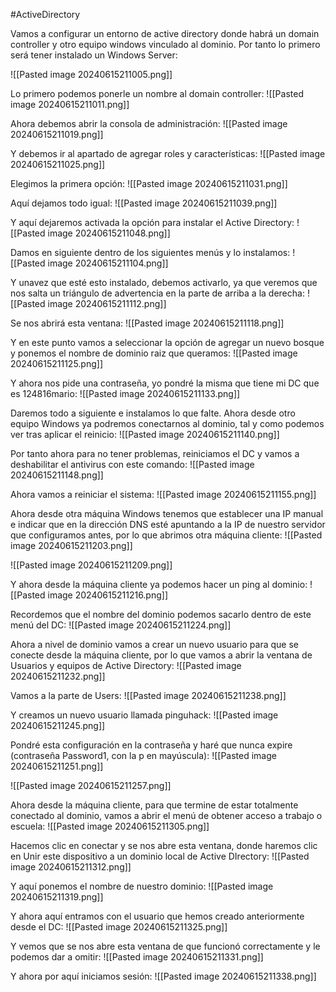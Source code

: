 #ActiveDirectory 

Vamos a configurar un entorno de active directory donde habrá un domain controller y otro equipo windows vinculado al dominio. Por tanto lo primero será tener instalado un Windows Server:

![[Pasted image 20240615211005.png]]

Lo primero podemos ponerle un nombre al domain controller:
![[Pasted image 20240615211011.png]]

Ahora debemos abrir la consola de administración:
![[Pasted image 20240615211019.png]]

Y debemos ir al apartado de agregar roles y características:
![[Pasted image 20240615211025.png]]

Elegimos la primera opción:
![[Pasted image 20240615211031.png]]

Aquí dejamos todo igual:
![[Pasted image 20240615211039.png]]

Y aquí dejaremos activada la opción para instalar el Active Directory:
![[Pasted image 20240615211048.png]]

Damos en siguiente dentro de los siguientes menús y lo instalamos:
![[Pasted image 20240615211104.png]]

Y unavez que esté esto instalado, debemos activarlo, ya que veremos que nos salta un triángulo de advertencia en la parte de arriba a la derecha:
![[Pasted image 20240615211112.png]]

Se nos abrirá esta ventana:
![[Pasted image 20240615211118.png]]

Y en este punto vamos a seleccionar la opción de agregar un nuevo bosque y ponemos el nombre de dominio raiz que queramos:
![[Pasted image 20240615211125.png]]

Y ahora nos pide una contraseña, yo pondré la misma que tiene mi DC que es 124816mario:
![[Pasted image 20240615211133.png]]

Daremos todo a siguiente e instalamos lo que falte. Ahora desde otro equipo Windows ya podremos conectarnos al dominio, tal y como podemos ver tras aplicar el reinicio:
![[Pasted image 20240615211140.png]]

Por tanto ahora para no tener problemas, reiniciamos el DC y vamos a deshabilitar el antivirus con este comando:
![[Pasted image 20240615211148.png]]

Ahora vamos a reiniciar el sistema:
![[Pasted image 20240615211155.png]]

Ahora desde otra máquina Windows tenemos que establecer una IP manual e indicar que en la dirección DNS esté apuntando a la IP de nuestro servidor que configuramos antes, por lo que abrimos otra máquina cliente:
![[Pasted image 20240615211203.png]]

![[Pasted image 20240615211209.png]]

Y ahora desde la máquina cliente ya podemos hacer un ping al dominio:
![[Pasted image 20240615211216.png]]

Recordemos que el nombre del dominio podemos sacarlo dentro de este menú del DC:
![[Pasted image 20240615211224.png]]

Ahora a nivel de dominio vamos a crear un nuevo usuario para que se conecte desde la máquina cliente, por lo que vamos a abrir la ventana de Usuarios y equipos de Active Directory:
![[Pasted image 20240615211232.png]]

Vamos a la parte de Users:
![[Pasted image 20240615211238.png]]

Y creamos un nuevo usuario llamada pinguhack:
![[Pasted image 20240615211245.png]]

Pondré esta configuración en la contraseña y haré que nunca expire (contraseña Password1, con la p en mayúscula):
![[Pasted image 20240615211251.png]]

![[Pasted image 20240615211257.png]]

Ahora desde la máquina cliente, para que termine de estar totalmente conectado al dominio, vamos a abrir el menú de obtener acceso a trabajo o escuela:
![[Pasted image 20240615211305.png]]

Hacemos clic en conectar y se nos abre esta ventana, donde haremos clic en Unir este dispositivo a un dominio local de Active DIrectory:
![[Pasted image 20240615211312.png]]

Y aquí ponemos el nombre de nuestro dominio:
![[Pasted image 20240615211319.png]]

Y ahora aquí entramos con el usuario que hemos creado anteriormente desde el DC:
![[Pasted image 20240615211325.png]]

Y vemos que se nos abre esta ventana de que funcionó correctamente y le podemos dar a omitir:
![[Pasted image 20240615211331.png]]

Y ahora por aquí iniciamos sesión:
![[Pasted image 20240615211338.png]]


